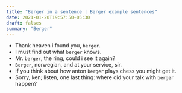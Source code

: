 ```yaml
---
title: "Berger in a sentence | Berger example sentences"
date: 2021-01-20T19:57:50+05:30
draft: falses
summary: "Berger"
---
```

- Thank heaven i found you, `berger`.
- I must find out what `berger` knows.
- Mr. `berger`, the ring, could i see it again?
- `Berger`, norwegian, and at your service, sir.
- If you think about how anton `berger` plays chess you might get it.
- Sorry, ken; listen, one last thing: where did your talk with `berger` happen?
                 
